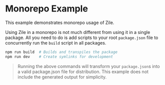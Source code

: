 # Monorepo Example

This example demonstrates monorepo usage of Zile. 

Using Zile in a monorepo is not much different from using it in a single package. 
All you need to do is add scripts to your root `package.json` file to concurrently run the
`build` script in all packages.

```sh
npm run build  # Builds and transpiles the package
npm run dev    # Create symlinks for development
```

> Running the above commands will transform your `package.json`s into a valid package.json file for distribution.
> This example does not include the generated output for simplicity.